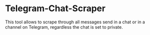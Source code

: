 # Telegram-Chat-Scraper
This tool allows to scrape through all messages send in a chat or in a channel on Telegram, regardless the chat is set to private.
